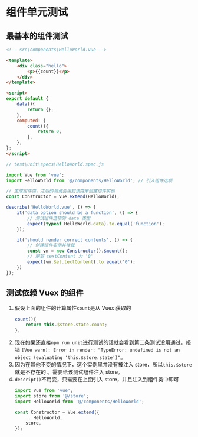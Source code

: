 # 组件单元测试

## 最基本的组件测试
```html
<!-- src\components\HelloWorld.vue -->

<template>
    <div class="hello">
        <p>{{count}}</p>
    </div>
</template>

<script>
export default {
    data(){
        return {};
    },
    computed: {
        count(){
            return 0;
        },
    },
};
</script>
```
```js
// test\unit\specs\HelloWorld.spec.js

import Vue from 'vue';
import HelloWorld from '@/components/HelloWorld'; // 引入组件选项

// 生成组件类，之后的测试会用到该类来创建组件实例
const Constructor = Vue.extend(HelloWorld);

describe('HelloWorld.vue', () => {
    it('data option should be a function', () => {
        // 测试组件选项的 data 类型
        expect(typeof HelloWorld.data).to.equal('function');
    });

    it('should render correct contents', () => {
        // 创建组件实例并挂载
        const vm = new Constructor().$mount();
        // 期望 textContent 为 '0'
        expect(vm.$el.textContent).to.equal('0');
    })
});
```


## 测试依赖 Vuex 的组件
1. 假设上面的组件的计算属性`count`是从 Vuex 获取的
    ```js
    count(){
        return this.$store.state.count;
    },
    ```
2. 现在如果还直接`npm run unit`进行测试的话就会看到第二条测试没用通过，报错
`[Vue warn]: Error in render: "TypeError: undefined is not an object (evaluating 'this.$store.state')"`。
3. 因为在其他不变的情况下，这个实例里并没有被注入 store，所以`this.$store`就是不存在的
。需要给该测试组件注入 store。
4. `descript()`不用变，只需要在上面引入 store，并且注入到组件类中即可
    ```js
    import Vue from 'vue';
    import store from '@/store';
    import HelloWorld from '@/components/HelloWorld';

    const Constructor = Vue.extend({
        ...HelloWorld,
        store,
    });
    ```
